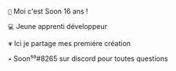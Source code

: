 ``🌊`` Moi c'est Soon 16 ans !

``💻`` Jeune apprenti développeur 

``💗`` Ici je partage mes premiére création

``☔`` Soon⁵⁹#8265 sur discord pour toutes questions
<!---
Soonnova/Soonnova is a ✨ special ✨ repository because its `README.md` (this file) appears on your GitHub profile.
You can click the Preview link to take a look at your changes.
--->
